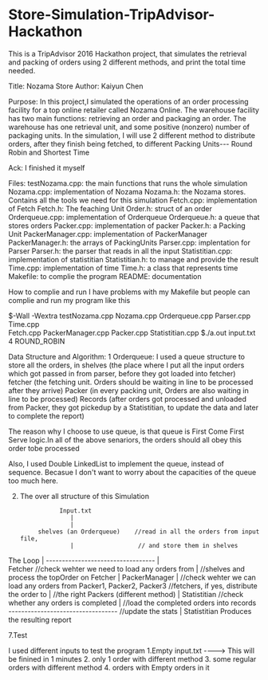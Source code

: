 # Store-Simulation-TripAdvisor-Hackathon
This is a TripAdvisor 2016 Hackathon project, that simulates the retrieval and packing of orders using 2 different methods, and print the total time needed.

Title: Nozama Store
Author: Kaiyun Chen

Purpose: 
In this project,I simulated the operations of an order processing facility
for a top online retailer called Nozama Online.
The warehouse facility has two main functions: retrieving an order and 
packaging an order. 
The warehouse has one retrieval unit, and some positive (nonzero) number 
of packaging units. 
In the simulation, I will use 2 different method to distribute orders, after
they finish being fetched, to different Packing Units--- Round Robin and 
Shortest Time

Ack:
I finished it myself

Files:
testNozama.cpp: the main functions that runs the whole simulation
Nozama.cpp: implementation of Nozama
Nozama.h: the Nozama stores. Contains all the tools we need for this simulation
Fetch.cpp: implementation of Fetch
Fetch.h: The feaching Unit 
Order.h: struct of an order
Orderqueue.cpp: implementation of Orderqueue
Orderqueue.h: a queue that stores orders
Packer.cpp: implementation of packer
Packer.h: a Packing Unit
PackerManager.cpp: implementation of PackerManager
PackerManager.h: the arrays of PackingUnits
Parser.cpp: implentation for Parser
Parser.h: the parser that reads in all the input
Statistitian.cpp: implementation of statistitian
Statistitian.h: to manage and provide the result
Time.cpp: implementation of time
Time.h: a class that represents time
Makefile: to complie the program
README: documentation


How to complie and run
I have problems with my Makefile
but people can complie and run my program like this

$-Wall -Wextra testNozama.cpp Nozama.cpp Orderqueue.cpp Parser.cpp Time.cpp \
    Fetch.cpp PackerManager.cpp Packer.cpp Statistitian.cpp
$./a.out input.txt 4 ROUND_ROBIN

Data Structure and Algorithm:
1 Orderqueue:
I used a queue structure to store all the orders, in 
shelves (the place where I put all the input orders which got passed in from 
        parser, before they got loaded into fetcher)
fetcher (the fetching unit. Orders should be waiting in line to be processed
         after they arrive)
Packer (in every packing unit, Orders are also waiting in line to be processed)
Records (after orders got processed and unloaded from Packer, they got pickedup 
        by a Statistitian, to update the data and later to complete the report)

The reason why I choose to use queue, is that queue is First Come First Serve
logic.In all of the above senariors, the orders should all obey this order tobe 
processed

Also, I used Double LinkedList to implement the queue, instead of sequence.
Becasue
I don't want to worry about the capacities of the queue too much here.

2. The over all structure of this Simulation

                  Input.txt 
                     |  
                     |                    
            shelves (an Orderqueue)    //read in all the orders from input file,
                     |                  // and store them in shelves 
 The Loop            |
       ---------------------------------- 
                     |                         
                  Fetcher       //check wehter we need to load any orders from
                     |           //shelves and process the topOrder on Fetcher 
                     |
                PackerManager 
                     |            //check wehter we can load any orders from 
         Packer1, Packer2, Packer3   //fetchers, if yes, distribute the order to
                     |            //the right Packers (different method)
                     |
                Statistitian       //check whether any orders is completed
                     |              //load the completed orders into records
        ----------------------------------     //update the stats
                     |
   Statistitian Produces the resulting report 

7.Test

I used different inputs to test the program
1.Empty input.txt ----> This will be finined in 1 minutes
2. only 1 order with different method
3. some regular orders with different method 
4. orders with Empty orders in it 
